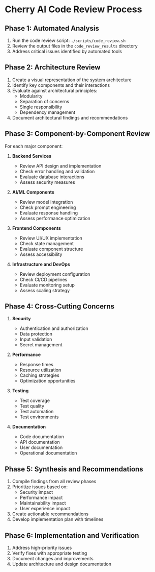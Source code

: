# Cherry AI Code Review Process

## Phase 1: Automated Analysis

1. Run the code review script: `./scripts/code_review.sh`
2. Review the output files in the `code_review_results` directory
3. Address critical issues identified by automated tools

## Phase 2: Architecture Review

1. Create a visual representation of the system architecture
2. Identify key components and their interactions
3. Evaluate against architectural principles:
   - Modularity
   - Separation of concerns
   - Single responsibility
   - Dependency management
4. Document architectural findings and recommendations

## Phase 3: Component-by-Component Review

For each major component:

1. **Backend Services**

   - Review API design and implementation
   - Check error handling and validation
   - Evaluate database interactions
   - Assess security measures

2. **AI/ML Components**

   - Review model integration
   - Check prompt engineering
   - Evaluate response handling
   - Assess performance optimization

3. **Frontend Components**

   - Review UI/UX implementation
   - Check state management
   - Evaluate component structure
   - Assess accessibility

4. **Infrastructure and DevOps**
   - Review deployment configuration
   - Check CI/CD pipelines
   - Evaluate monitoring setup
   - Assess scaling strategy

## Phase 4: Cross-Cutting Concerns

1. **Security**

   - Authentication and authorization
   - Data protection
   - Input validation
   - Secret management

2. **Performance**

   - Response times
   - Resource utilization
   - Caching strategies
   - Optimization opportunities

3. **Testing**

   - Test coverage
   - Test quality
   - Test automation
   - Test environments

4. **Documentation**
   - Code documentation
   - API documentation
   - User documentation
   - Operational documentation

## Phase 5: Synthesis and Recommendations

1. Compile findings from all review phases
2. Prioritize issues based on:
   - Security impact
   - Performance impact
   - Maintainability impact
   - User experience impact
3. Create actionable recommendations
4. Develop implementation plan with timelines

## Phase 6: Implementation and Verification

1. Address high-priority issues
2. Verify fixes with appropriate testing
3. Document changes and improvements
4. Update architecture and design documentation
